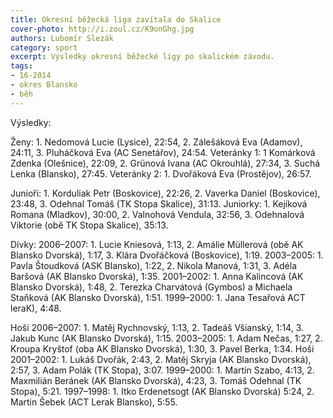```yaml
---
title: Okresní běžecká liga zavítala do Skalice
cover-photo: http://i.zoul.cz/K9onGhg.jpg 
authors: Lubomír Slezák 
category: sport
excerpt: Výsledky okresní běžecké ligy po skalickém závodu.
tags:
- 16-2014
- okres Blansko
- běh
---
```


Výsledky:

Ženy: 1. Nedomová Lucie (Lysice), 22:54, 2. Zálešáková Eva (Adamov), 24:11, 3. Pluháčková Eva (AC Senetářov), 24:54. Veteránky 1: 1 Komárková Zdenka (Olešnice), 22:09, 2. Grünová Ivana (AC Okrouhlá), 27:34, 3. Suchá Lenka (Blansko), 27:45. Veteránky 2: 1. Dvořáková Eva (Prostějov), 26:57.

Junioři: 1. Korduliak Petr (Boskovice), 22:26, 2. Vaverka Daniel (Boskovice), 23:48, 3. Odehnal Tomáš (TK Stopa Skalice), 31:13. Juniorky: 1. Kejíková Romana (Mladkov), 30:00, 2. Valnohová Vendula, 32:56, 3. Odehnalová Viktorie (obě TK Stopa Skalice), 35:13.

Dívky: 2006–2007: 1. Lucie Kniesová, 1:13, 2. Amálie Müllerová (obě AK Blansko Dvorská), 1:17, 3. Klára Dvořáčková (Boskovice), 1:19. 2003–2005: 1. Pavla Štoudková (ASK Blansko), 1:22, 2. Nikola Manová, 1:31, 3. Adéla Baršová (AK Blansko Dvorská), 1:35. 2001–2002: 1. Anna Kalincová (AK Blansko Dvorská), 1:48, 2. Terezka Charvátová (Gymbos) a Michaela Staňková (AK Blansko Dvorská), 1:51. 1999–2000: 1. Jana Tesařová ACT leraK), 4:48.

Hoši 2006–2007: 1. Matěj Rychnovský, 1:13, 2. Tadeáš Všianský, 1:14, 3. Jakub Kunc (AK Blansko Dvorská), 1:15. 2003–2005: 1. Adam Nečas, 1:27, 2. Kroupa Kryštof (oba AK Blansko Dvorská), 1:30, 3. Pavel Berka, 1:34. Hoši 2001–2002: 1. Lukáš Dvořák, 2:43, 2. Matěj Skryja (AK Blansko Dvorská), 2:57, 3. Adam Polák (TK Stopa), 3:07. 1999–2000: 1. Martin Szabo, 4:13, 2. Maxmilián Beránek (AK Blansko Dvorská), 4:23, 3. Tomáš Odehnal (TK Stopa), 5:21. 1997–1998: 1. Itko Erdenetsogt (AK Blansko Dvorská) 5:24, 2. Martin Šebek (ACT Lerak Blansko), 5:55.